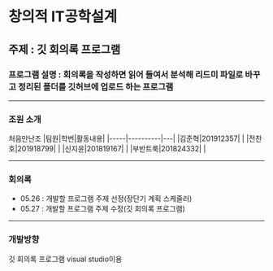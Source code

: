 창의적 IT공학설계
===================

## 주제 : 깃 회의록 프로그램
### 프로그램 설명 : 회의록을 작성하면 읽어 들여서 분석해 리드미 파일로 바꾸고 정리된 폴더를 깃허브에 업로드 하는 프로그램

<hr>

### 조원 소개
처음만난조
|팀원|학번|활동내용|
|-----|----------|---|
|김준혁|201912357|   |
|전찬호|201918799|   |
|신지윤|201819167|   |
|부반트룩|201824332|   |

<hr>

### 회의록
- 05.26 : 개발할 프로그램 주제 선정(장단기 계획 스케줄러)
- 05.27 : 개발할 프로그램 주제 수정(깃 회의록 프로그램)


<hr>

### 개발방향
깃 회의록 프로그램
visual studio이용
